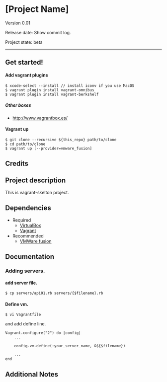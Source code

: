 [Project Name]
====

Version 0.01

Release date: Show commit log.

Project state: beta

----

Get started!
------

#### Add vagrant plugins
    $ xcode-select --install // install iconv if you use MacOS
    $ vagrant plugin install vagrant-omnibus
    $ vagrant plugin install vagrant-berkshelf


##### Other boxes

- http://www.vagrantbox.es/

#### Vagrant up 

    $ git clone --recursive ${this_repo} path/to/clone
    $ cd path/to/clone
    $ vagrant up [--provider=vmware_fusion]


Credits
------

Project description
------

This is vagrant-skelton project.

Dependencies
------

- Required
    - [VirtualBox](https://www.virtualbox.org/)
    - [Vagrant](http://www.vagrantup.com/)
- Recommended
    - [VMWare fusion](https://www.vmware.com/jp/products/fusion/)

Documentation
------

### Adding servers.

#### add server file.

    $ cp servers/api01.rb servers/{$filename}.rb

#### Define vm.

    $ vi Vagrantfile

and add define line.

    Vagrant.configure("2") do |config|
        ...
	    
	    config.vm.define(:your_server_name, &${$filename})
	    
	    ...
    end
    
    


Additional Notes
------





